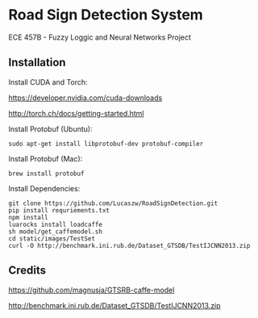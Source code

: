 # Road Sign Detection System

ECE 457B - Fuzzy Loggic and Neural Networks Project

## Installation

Install CUDA and Torch: 

https://developer.nvidia.com/cuda-downloads

http://torch.ch/docs/getting-started.html

Install Protobuf (Ubuntu):
```
sudo apt-get install libprotobuf-dev protobuf-compiler
```
Install Protobuf (Mac):
```
brew install protobuf
```

Install Dependencies:
```
git clone https://github.com/Lucaszw/RoadSignDetection.git
pip install requriements.txt
npm install
luarocks install loadcaffe
sh model/get_caffemodel.sh
cd static/images/TestSet
curl -O http://benchmark.ini.rub.de/Dataset_GTSDB/TestIJCNN2013.zip
```


## Credits
https://github.com/magnusja/GTSRB-caffe-model

http://benchmark.ini.rub.de/Dataset_GTSDB/TestIJCNN2013.zip
